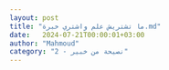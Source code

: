 ```yaml
---
layout: post
title: "ما تشتريش علم واشتري خبرة.md"
date:   2024-07-21T00:00:01+03:00
author: "Mahmoud"
category: "2 - نصيحة من خبير"
---
```


